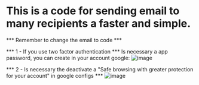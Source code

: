 # This is a code for sending email to many recipients a faster and simple.

*** Remember to change the email to code ***

*** 1 - If you use two factor authentication *** Is necessary a app password, you can create in your account google:
![image](https://user-images.githubusercontent.com/109255012/199076392-7a48e80b-0007-43e4-9df9-05ab97833c48.png)

*** 2 - Is necessary the deactivate a "Safe browsing with greater protection for your account" in google configs ***
![image](https://user-images.githubusercontent.com/109255012/199076452-a1b13f3c-0615-43f2-89b1-3db93a8e63e8.png)
